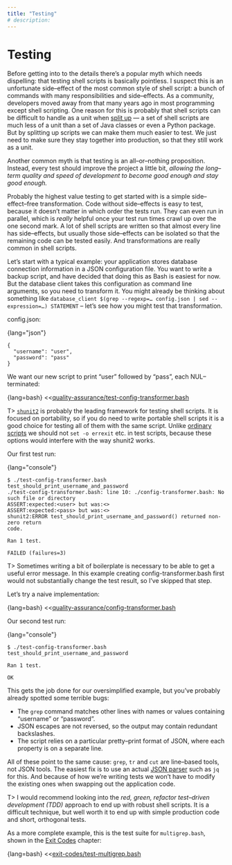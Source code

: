 ```yaml
---
title: "Testing"
# description:
---
```


# Testing


Before getting into to the details there’s a popular myth which needs dispelling: that testing shell scripts is basically pointless. I suspect this is an unfortunate side–effect of the most common style of shell script: a bunch of commands with many responsibilities and side–effects. As a community, developers moved away from that many years ago in most programming except shell scripting. One reason for this is probably that shell scripts can be difficult to handle as a unit when [split up](#source) — a set of shell scripts are much less of a unit than a set of Java classes or even a Python package. But by splitting up scripts we can make them much easier to test. We just need to make sure they stay together into production, so that they still work as a unit.

Another common myth is that testing is an all–or–nothing proposition. Instead, every test should improve the project a little bit, *allowing the long–term quality and speed of development to become good enough and stay good enough.*

Probably the highest value testing to get started with is a simple side–effect–free transformation. Code without side–effects is easy to test, because it doesn’t matter in which order the tests run. They can even run in parallel, which is *really* helpful once your test run times crawl up over the one second mark. A lot of shell scripts are written so that almost every line has side–effects, but usually those side–effects can be isolated so that the remaining code can be tested easily. And transformations are really common in shell scripts.

Let’s start with a typical example: your application stores database connection information in a JSON configuration file. You want to write a backup script, and have decided that doing this as Bash is easiest for now. But the database client takes this configuration as command line arguments, so you need to transform it. You might already be thinking about something like `database_client $(grep --regexp=… config.json | sed --expression=…) STATEMENT` – let’s see how you might test that transformation.

config.json:

{lang="json"}
```
{
  "username": "user",
  "password": "pass"
}
```

We want our new script to print “user” followed by “pass”, each NUL–terminated:

{lang=bash}
<<[quality-assurance/test-config-transformer.bash](./protected/code/src/quality-assurance/test-config-transformer.bash)

T> [`shunit2`](https://github.com/kward/shunit2/) is probably the leading framework for testing shell scripts. It is focused on portability, so if you do need to write portable shell scripts it is a good choice for testing all of them with the same script. Unlike [ordinary scripts](#walking-skeleton) we should not `set -o errexit` etc. in test scripts, because these options would interfere with the way shunit2 works.

Our first test run:

{lang="console"}
```
$ ./test-config-transformer.bash
test_should_print_username_and_password
./test-config-transformer.bash: line 10: ./config-transformer.bash: No such file or directory
ASSERT:expected:<user> but was:<>
ASSERT:expected:<pass> but was:<>
shunit2:ERROR test_should_print_username_and_password() returned non-zero return
code.

Ran 1 test.

FAILED (failures=3)
```

T> Sometimes writing a bit of boilerplate is necessary to be able to get a useful error message. In this example creating config-transformer.bash first would not substantially change the test result, so I’ve skipped that step.

Let’s try a naive implementation:

{lang=bash}
<<[quality-assurance/config-transformer.bash](./protected/code/src/quality-assurance/config-transformer.bash)

Our second test run:

{lang="console"}
```
$ ./test-config-transformer.bash
test_should_print_username_and_password

Ran 1 test.

OK
```

This gets the job done for our oversimplified example, but you’ve probably already spotted some terrible bugs:

- The `grep` command matches other lines with names or values containing “username” or “password”.
- JSON escapes are not reversed, so the output may contain redundant backslashes.
- The script relies on a particular pretty–print format of JSON, where each property is on a separate line.

All of these point to the same cause: `grep`, `tr` and `cut` are line–based tools, not JSON tools. The easiest fix is to use an actual [JSON parser](#json) such as `jq` for this. And because of how we’re writing tests we won’t have to modify the existing ones when swapping out the application code.

T> I would recommend looking into the *red, green, refactor test–driven development (TDD)* approach to end up with robust shell scripts. It is a difficult technique, but well worth it to end up with simple production code and short, orthogonal tests.

As a more complete example, this is the test suite for `multigrep.bash`, shown in the [Exit Codes](#exit-codes) chapter:

{lang=bash}
<<[exit-codes/test-multigrep.bash](./protected/code/src/exit-codes/test-multigrep.bash)

